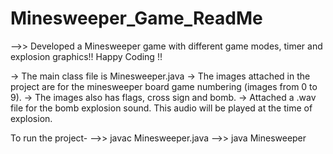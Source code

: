 # Minesweeper_Game_ReadMe
-->> Developed a Minesweeper game with different game modes, timer and explosion graphics!! Happy Coding !!

-> The main class file is Minesweeper.java
-> The images attached in the project are for the minesweeper board game numbering (images from 0 to 9).
-> The images also has flags, cross sign and bomb.
-> Attached a .wav file for the bomb explosion sound. This audio will be played at the time of explosion.

To run the project-
-->>  javac Minesweeper.java
-->>  java Minesweeper
